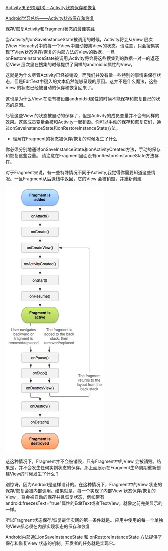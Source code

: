 [Activity 知识梳理(3) - Activity状态保存和恢复](https://www.jianshu.com/p/715333d87738)

[Android学习总结——Activity状态保存和恢复](https://www.cnblogs.com/xch-yang/p/5762722.html)

[保存/恢复Activity和Fragment状态的最佳实践](https://zhuanlan.zhihu.com/p/22141193?utm_source=tuicool&utm_medium=referral)


当Activity的onSaveInstanceState被调用的时候，Activity将会从View 层次(View Hierachy)中的每一个View中自动搜集View的状态。请注意，只会搜集实现了View状态保存/恢复的内部方法的View的数据。一旦onRestoreInstanceState被调用,Activity将会将这些搜集到的数据一对一的返还给View 层次里在搜集的时候提供了同样的android:id属性的View。

这就是为什么尽管Activity已经被销毁，而我们并没有做一些特别的事情来保存状态，但是EditText中键入的文本仍然能够呈现的原因。这并不是什么魔法，这些View 的状态已经被自动的保存和恢复回来了。

这也是为什么View 在没有被设置android:id属性的时候不能保存和恢复自己的状态的原因。

尽管这些View 的状态被自动的保存了，但是Activity的成员变量并不会有同样的效果。这些成员变量会被和Activity一起销毁。你可以手动的保存和恢复它们，通过onSaveInstanceState和onRestoreInstanceState方法。


* 理解在Fragment的状态被保存/恢复的时候发生了什么

你必须分别地通过onSaveInstanceState和onActivityCreated方法，手动的保存和恢复这些变量。 请注意在Fragment里面没有onRestoreInstanceState方法存在。

对于Fragment来说，有一些特殊情况不同于Activity,我觉得你需要知道这些情况。一旦Fragment从后退栈中返回，它的View 会被销毁，并重新创建

![对象状态转化图](https://raw.githubusercontent.com/supets-open/InterView/master/web/image/fragment销毁.jpg)

这这种情况下，Fragment并不会被销毁，只有Fragment中的View 会被销毁。结果是，并不会发生任何实例状态的保存。那上面展示在Fragment生命周期重新创建View的时候发生了什么？

别惊讶，因为Android是这样设计的。在这种情况下，Fragment中的View 状态的保存/恢复会被内部调用。结果就是，每一个实现了内部View 状态保存/恢复的View ，将会被自动的保存并且恢复状态，例如带有android:freezesText="true"属性的EditText或者TextView。就像之前完美显示的一样。


所以Fragment状态保存/恢复最佳实践的第一条件就是...
应用中使用的每一个单独的View都必须在内部实现状态的保存和恢复

Android内部通过onSaveInstanceState 和 onRestoreInstanceState 方法提供了保存和恢复View 状态的机制。开发者的任务就是实现它。
